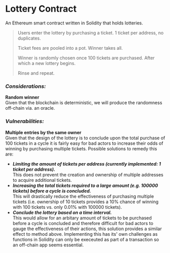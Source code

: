 # Lottery Contract
An Ethereum smart contract written in Solidity that holds lotteries.

>Users enter the lottery by purchasing a ticket. 1 ticket per address, no duplicates.
>
>Ticket fees are pooled into a pot. Winner takes all.
>
>Winner is randomly chosen once 100 tickets are purchased. After which a new lottery begins.
>
>Rinse and repeat.

### _Considerations:_
**Random winner**<br />Given that the blockchain is deterministic, we will produce the randomness off-chain via. an oracle.

### _Vulnerabilities:_
**Multiple entries by the same owner**<br />Given that the design of the lottery is to conclude upon the total purchase of 100 tickets in a cycle it is fairly easy for bad actors to increase their odds of winning by purchasing multiple tickets.
Possible solutions to remedy this are:
- **_Limiting the amount of tickets per address (currently implemented: 1 ticket per address)._** <br />This does not prevent the creation and ownership of multiple addresses to acquire additional tickets.
- **_Increasing the total tickets required to a large amount (e.g. 100000 tickets) before a cycle is concluded._**<br />This will drastically reduce the effectiveness of purchasing multiple tickets (i.e. ownership of 10 tickets provides a 10% chance of winning with 100 tickets vs. only 0.01% with 100000 tickets).
- **_Conclude the lottery based on a time interval._**<br />This would allow for an arbitary amount of tickets to be purchased before a cycle is concluded and therefore difficult for bad actors to gauge the effectiveness of their actions, this solution provides a similar effect to method above. Implementing this has its' own challenges as functions in Solidity can only be execeuted as part of a transaction so an off-chain app seems essential.

